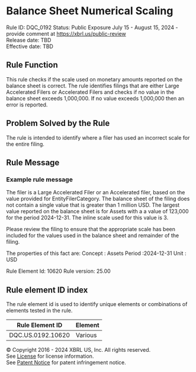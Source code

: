 # Balance Sheet Numerical Scaling
Rule ID: DQC_0192 
Status: Public Exposure July 15 - August 15, 2024 - provide comment at https://xbrl.us/public-review  
Release date: TBD  
Effective date: TBD  
  
## Rule Function
This rule checks if the scale used on monetary amounts reported on the balance sheet is correct.  The rule identifies filings that are either Large Accelerated Filers or Accelerated Filers and checks if no value in the balance sheet exceeds 1,000,000. If no value exceeds 1,000,000 then an error is reported.

## Problem Solved by the Rule
The rule is intended to identify where a filer has used an incorrect scale for the entire filing.
## Rule Message
### Example rule message 
The filer is a Large Accelerated Filer or an Accelerated filer, based on the value provided for EntityFilerCategory.  The balance sheet of the filing does not contain a single value that is greater than 1 million USD.  The largest value reported on the balance sheet is for Assets with a a value of 123,000 for the period 2024-12-31. The inline scale used for this value is 3.

Please review the filing to ensure that the appropriate scale has been included for the values used in the balance sheet and remainder of the filing.

The properties of this  fact are:
Concept : Assets
Period :2024-12-31
Unit : USD

Rule Element Id: 10620
Rule version: 25.00


## Rule element ID index  
The rule element id is used to identify unique elements or combinations of elements tested in the rule.

|Rule Element ID|Element|
|--- |--- |
| DQC.US.0192.10620 |Various|


© Copyright 2016 - 2024 XBRL US, Inc. All rights reserved.   
See [License](https://xbrl.us/dqc-license) for license information.  
See [Patent Notice](https://xbrl.us/dqc-patent) for patent infringement notice.  
